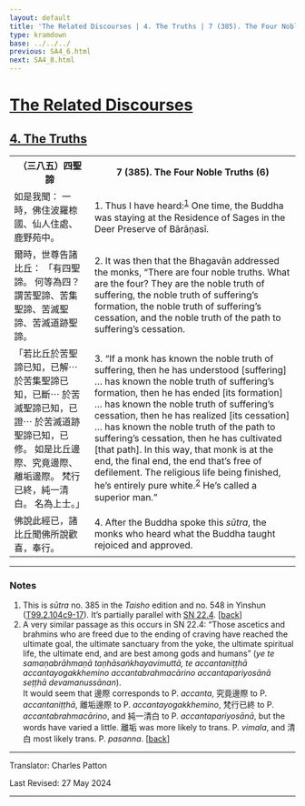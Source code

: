 ```yaml
---
layout: default
title: 'The Related Discourses | 4. The Truths | 7 (385). The Four Noble Truths (6)'
type: kramdown
base: ../../../
previous: SA4_6.html
next: SA4_8.html
---
```


<h1><a href='../index.html'>The Related Discourses</a></h1>
<h2><a href='index.html'>4. The Truths</a></h2>

<table class="trans">
  <th class='ch'>（三八五）四聖諦</th>
  <th class='en'>7 (385). The Four Noble Truths (6)</th>
  <tr>
    <td class="ch" title='t125.2.104c9'>如是我聞： 一時，佛住波羅㮈國、仙人住處、鹿野苑中。</td>
    <td id='p1'>1. Thus I have heard:<sup id="ref1"><a href="#n1">1</a></sup> One time, the Buddha was staying at the Residence of Sages in the Deer Preserve of Bārāṇasī.</td>
  </tr>
  <tr>
    <td class="ch" title='t125.2.104c10'>爾時，世尊告諸比丘： 「有四聖諦。 何等為四？ 謂苦聖諦、苦集聖諦、苦滅聖諦、苦滅道跡聖諦。</td>
    <td id='p2'>2. It was then that the Bhagavān addressed the monks, “There are four noble truths. What are the four? They are the noble truth of suffering, the noble truth of suffering’s formation, the noble truth of suffering’s cessation, and the noble truth of the path to suffering’s cessation.</td>
  </tr>
  <tr>
    <td class="ch" title='t125.2.104c12'>「若比丘於苦聖諦已知，已解⋯ 於苦集聖諦已知，已斷⋯ 於苦滅聖諦已知，已證⋯ 於苦滅道跡聖諦已知，已修。 如是比丘邊際、究竟邊際、離垢邊際。 梵行已終，純一清白。 名為上士。」</td>
    <td id='p3'>3. “If a monk has known the noble truth of suffering, then he has understood [suffering] … has known the noble truth of suffering’s formation, then he has ended [its formation] … has known the noble truth of suffering’s cessation, then he has realized [its cessation] … has known the noble truth of the path to suffering’s cessation, then he has cultivated [that path]. In this way, that monk is at the end, the final end, the end that’s free of defilement. The religious life being finished, he’s entirely pure white.<sup id="ref2"><a href="#n2">2</a></sup> He’s called a superior man.”</td>
  </tr>
  <tr>
    <td class="ch" title='t125.2.104c16'>佛說此經已，諸比丘聞佛所說歡喜，奉行。</td>
    <td id='p4'>4. After the Buddha spoke this <em>sūtra</em>, the monks who heard what the Buddha taught rejoiced and approved.</td>
  </tr>
</table>

<hr/>

<h3 id="notes">Notes</h3>

<ol class="notes-list">
<li id="n1">This is <em>sūtra</em> no. 385 in the <cite>Taisho</cite> edition and no. 548 in Yinshun (<a href="https://cbetaonline.dila.edu.tw/zh/T02n0099_p0104c09" target="_blank">T99.2.104c9-17</a>). It’s partially parallel with <a href="https://suttacentral.net/sn22.4" target="_blank">SN 22.4</a>. [<a href="#ref1">back</a>]</li>
<li id="n2">A very similar passage as this occurs in SN 22.4: “Those ascetics and brahmins who are freed due to the ending of craving have reached the ultimate goal, the ultimate sanctuary from the yoke, the ultimate spiritual life, the ultimate end, and are best among gods and humans” (<em>ye te samaṇabrāhmaṇā taṇhāsaṅkhayavimuttā, te accantaniṭṭhā accantayogakkhemino accantabrahmacārino accantapariyosānā seṭṭhā devamanussānan</em>).<br/>
It would seem that 邊際 corresponds to P. <em>accanta</em>, 究竟邊際 to P. <em>accantaniṭṭhā</em>, 離垢邊際 to P. <em>accantayogakkhemino</em>, 梵行已終 to P. <em>accantabrahmacārino</em>, and 純一清白 to P. <em>accantapariyosānā</em>, but the words have varied a little. 離垢 was more likely to trans. P. <em>vimala</em>, and 清白 most likely trans. P. <em>pasanna</em>. [<a href="#ref2">back</a>]</li>
</ol>
<hr/>

<p class="translator">Translator: Charles Patton</p>
<p class='revised'>Last Revised: 27 May 2024</p>

<hr/>